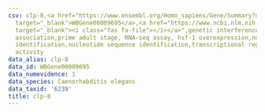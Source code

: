 ```yaml
---
csv: clp-8,<a href="https://www.ensembl.org/Homo_sapiens/Gene/Summary?db=core;g=WBGene00009695"
  target="_blank">WBGene00009695</a>,<a href="https://www.ncbi.nlm.nih.gov/pubmed/30894454"
  target="_blank"><i class="fas fa-file"></i></a>",genetic interference,functional
  association,prime adult stage, RNA-seq assay, hsf-1 overexpression,nucleotide sequence
  identification,nucleotide sequence identification,transcriptional regulation,up-regulates
  activity
data_alias: clp-8
data_id: WBGene00009695
data_numevidence: 1
data_species: Caenorhabditis elegans
data_taxid: '6239'
title: clp-8
---
```


